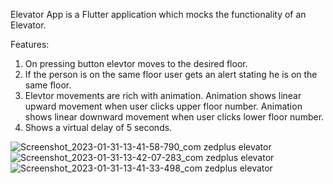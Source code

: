 Elevator App is a Flutter application which mocks the functionality of an Elevator.

Features: 
1. On pressing button elevtor moves to the desired floor.
2. If the person is on the same floor user gets an alert stating he is on the same floor.
3. Elevtor movements are rich with animation.
   Animation shows linear upward movement when user clicks upper floor number.
   Animation shows linear downward  movement when user clicks lower floor number.
4. Shows a virtual delay of 5 seconds.


![Screenshot_2023-01-31-13-41-58-790_com zedplus elevator](https://user-images.githubusercontent.com/58072489/215707816-105f76bf-4fc2-43c7-a2e6-1eed64245bba.jpg)
![Screenshot_2023-01-31-13-42-07-283_com zedplus elevator](https://user-images.githubusercontent.com/58072489/215707828-3c9e0339-c426-4e8b-ac30-e6e530d79891.jpg)
![Screenshot_2023-01-31-13-41-33-498_com zedplus elevator](https://user-images.githubusercontent.com/58072489/215707792-1a1087b3-9494-4163-bbce-c21738ddfabc.jpg)
